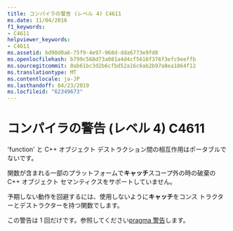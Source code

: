 ```yaml
---
title: コンパイラの警告 (レベル 4) C4611
ms.date: 11/04/2016
f1_keywords:
- C4611
helpviewer_keywords:
- C4611
ms.assetid: bd90d0a6-75f9-4e97-968d-dda6773e9fd8
ms.openlocfilehash: b799c568d73a081a4d4cf5616f376f3efc9eeffb
ms.sourcegitcommit: 0ab61bc3d2b6cfbd52a16c6ab2b97a8ea1864f12
ms.translationtype: MT
ms.contentlocale: ja-JP
ms.lasthandoff: 04/23/2019
ms.locfileid: "62349673"
---
```

# <a name="compiler-warning-level-4-c4611"></a>コンパイラの警告 (レベル 4) C4611

'function' と C++ オブジェクト デストラクション間の相互作用はポータブルでないです。

関数が含まれる一部のプラットフォームで**キャッチ**スコープ外の時の破棄の C++ オブジェクト セマンティクスをサポートしていません。

予期しない動作を回避するには、使用しないように**キャッチ**をコンス トラクターとデストラクターを持つ関数でします。

この警告は 1 回だけです。参照してください[pragma 警告](../../preprocessor/warning.md)します。